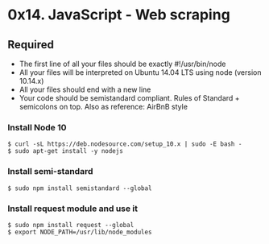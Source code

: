 # 0x14. JavaScript - Web scraping
## Required 
- The first line of all your files should be exactly #!/usr/bin/node
- All your files will be interpreted on Ubuntu 14.04 LTS using node (version 10.14.x)
- All your files should end with a new line
- Your code should be semistandard compliant. Rules of Standard + semicolons on top. Also as reference: AirBnB style
### Install Node 10
``` 
$ curl -sL https://deb.nodesource.com/setup_10.x | sudo -E bash -
$ sudo apt-get install -y nodejs
```
### Install semi-standard
```
$ sudo npm install semistandard --global
```
### Install request module and use it
```
$ sudo npm install request --global
$ export NODE_PATH=/usr/lib/node_modules
```